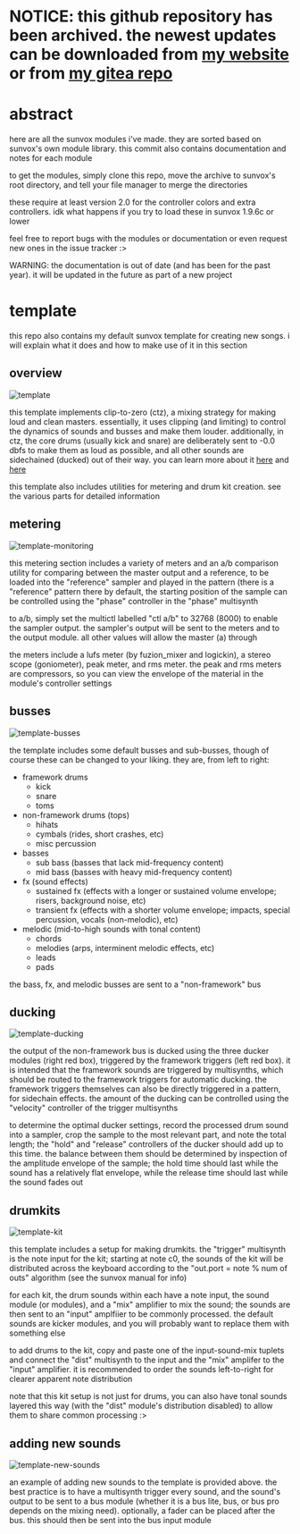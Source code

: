 # NOTICE: this github repository has been archived. the newest updates can be downloaded from [my website](https://acheney.xyz/sunvox/modules) or from [my gitea repo](https://git.acheney.xyz/acheney/sunvox-modules)

# abstract
here are all the sunvox modules i've made. they are sorted based on sunvox's own module library. this commit also contains documentation and notes for each module

to get the modules, simply clone this repo, move the archive to sunvox's root directory, and tell your file manager to merge the directories

these require at least version 2.0 for the controller colors and extra controllers. idk what happens if you try to load these in sunvox 1.9.6c or lower

feel free to report bugs with the modules or documentation or even request new ones in the issue tracker :>

WARNING: the documentation is out of date (and has been for the past year). it will be updated in the future as part of a new project

# template
this repo also contains my default sunvox template for creating new songs. i will explain what it does and how to make use of it in this section

## overview

![template](https://user-images.githubusercontent.com/76746896/212500637-c6f83758-d29d-4aa2-9aeb-74270b50a089.png)

this template implements clip-to-zero (ctz), a mixing strategy for making loud and clean masters. essentially, it uses clipping (and limiting) to control the dynamics of sounds and busses and make them louder. additionally, in ctz, the core drums (usually kick and snare) are deliberately sent to -0.0 dbfs to make them as loud as possible, and all other sounds are sidechained (ducked) out of their way. you can learn more about it [here](https://docs.google.com/document/d/1Ogxa5-X_QdbtfLLQ_2mDEgPgHxNRLebQ7pps3rXewPM/edit) and [here](https://www.youtube.com/playlist?list=PL8r1b6466J-96DEGHcFLd52zSZ0ntMfPC)

this template also includes utilities for metering and drum kit creation. see the various parts for detailed information

## metering

![template-monitoring](https://user-images.githubusercontent.com/76746896/212500751-c6845ac7-b3ab-4bfa-a834-5fcbb60ef411.png)

this metering section includes a variety of meters and an a/b comparison utility for comparing between the master output and a reference, to be loaded into the "reference" sampler and played in the pattern (there is a "reference" pattern there by default, the starting position of the sample can be controlled using the "phase" controller in the "phase" multisynth

to a/b, simply set the multictl labelled "ctl a/b" to 32768 (8000) to enable the sampler output. the sampler's output will be sent to the meters and to the output module. all other values will allow the master (a) through

the meters include a lufs meter (by fuzion_mixer and logickin), a stereo scope (goniometer), peak meter, and rms meter. the peak and rms meters are compressors, so you can view the envelope of the material in the module's controller settings

## busses

![template-busses](https://user-images.githubusercontent.com/76746896/212500940-3be39f4d-e490-4efc-8bf5-652aabf2c30d.png)

the template includes some default busses and sub-busses, though of course these can be changed to your liking. they are, from left to right:

- framework drums
  - kick
  - snare
  - toms
- non-framework drums (tops)
  - hihats
  - cymbals (rides, short crashes, etc)
  - misc percussion
- basses
  - sub bass (basses that lack mid-frequency content)
  - mid bass (basses with heavy mid-frequency content)
- fx (sound effects)
  - sustained fx (effects with a longer or sustained volume envelope; risers, background noise, etc)
  - transient fx (effects with a shorter volume envelope; impacts, special percussion, vocals (non-melodic), etc)
- melodic (mid-to-high sounds with tonal content)
  - chords
  - melodies (arps, interminent melodic effects, etc)
  - leads
  - pads
  
the bass, fx, and melodic busses are sent to a "non-framework" bus

## ducking

![template-ducking](https://user-images.githubusercontent.com/76746896/212501115-a40d9e4c-a5cc-4acc-844a-32984bb72229.png)

the output of the non-framework bus is ducked using the three ducker modules (right red box), triggered by the framework triggers (left red box). it is intended that the framework sounds are triggered by multisynths, which should be routed to the framework triggers for automatic ducking. the framework triggers themselves can also be directly triggered in a pattern, for sidechain effects. the amount of the ducking can be controlled using the "velocity" controller of the trigger multisynths

to determine the optimal ducker settings, record the processed drum sound into a sampler, crop the sample to the most relevant part, and note the total length; the "hold" and "release" controllers of the ducker should add up to this time. the balance between them should be determined by inspection of the amplitude envelope of the sample; the hold time should last while the sound has a relatively flat envelope, while the release time should last while the sound fades out

## drumkits

![template-kit](https://user-images.githubusercontent.com/76746896/212501279-eb3b9202-25ae-4390-b2c9-eec32938c1af.png)

this template includes a setup for making drumkits. the "trigger" multisynth is the note input for the kit; starting at note c0, the sounds of the kit will be distributed across the keyboard according to the "out.port = note % num of outs" algorithm (see the sunvox manual for info)

for each kit, the drum sounds within each have a note input, the sound module (or modules), and a "mix" amplifier to mix the sound; the sounds are then sent to an "input" amplfiier to be commonly processed. the default sounds are kicker modules, and you will probably want to replace them with something else

to add drums to the kit, copy and paste one of the input-sound-mix tuplets and connect the "dist" multisynth to the input and the "mix" amplifer to the "input" amplifier. it is recommended to order the sounds left-to-right for clearer apparent note distribution

note that this kit setup is not just for drums, you can also have tonal sounds layered this way (with the "dist" module's distribution disabled) to allow them to share common processing :>

## adding new sounds

![template-new-sounds](https://user-images.githubusercontent.com/76746896/212501560-8eb69aa8-ff15-4ca4-88b0-61def1b0e177.png)

an example of adding new sounds to the template is provided above. the best practice is to have a multisynth trigger every sound, and the sound's output to be sent to a bus module (whether it is a bus lite, bus, or bus pro depends on the mixing need). optionally, a fader can be placed after the bus. this should then be sent into the bus input module








